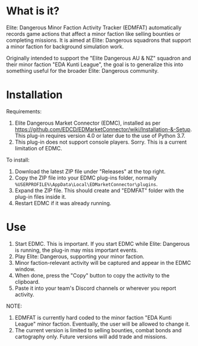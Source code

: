 # What is it?

Elite: Dangerous Minor Faction Activity Tracker (EDMFAT) automatically records game actions that affect a minor faction like selling bounties or completing missions. It is aimed at Elite: Dangerous squadrons that support a minor faction for background simulation work.

Originally intended to support the "Elite Dangerous AU & NZ" squadron and their minor faction "EDA Kunti League", the goal is to generalize this into something useful for the broader Elite: Dangerous community.

# Installation

Requirements:
1. Elite Dangerous Market Connector (EDMC), installed as per https://github.com/EDCD/EDMarketConnector/wiki/Installation-&-Setup. This plug-in requires version 4.0 or later due to the use of Python 3.7.
2. This plug-in does not support console players. Sorry. This is a current limitation of EDMC.

To install:
1. Download the latest ZIP file under "Releases" at the top right.
2. Copy the ZIP file into your EDMC plug-ins folder, normally `%USERPROFILE%\AppData\Local\EDMarketConnector\plugins`.
3. Expand the ZIP file. This should create and "EDMFAT" folder with the plug-in files inside it.
4. Restart EDMC if it was already running.

# Use

1. Start EDMC. This is important. If you start EDMC while Elite: Dangerous is running, the plug-in may miss important events.
2. Play Elite: Dangerous, supporting your minor faction. 
3. Minor faction-relevant activity will be captured and appear in the EDMC window.
4. When done, press the "Copy" button to copy the activity to the clipboard.
5. Paste it into your team's Discord channels or wherever you report activity.

NOTE:
1. EDMFAT is currently hard coded to the minor faction "EDA Kunti League" minor faction. Eventually, the user will be allowed to change it.
2. The current version is limited to selling bounties, combat bonds and cartography only. Future versions will add trade and missions.
